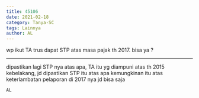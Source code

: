 ```yaml
---
title: 45106
date: 2021-02-18
category: Tanya-SC
tags: Lainnya
author: AL
---
```


wp ikut TA trus dapat STP atas masa pajak th 2017. bisa ya ?

---

dipastikan lagi STP nya atas apa, TA itu yg diampuni atas th 2015 kebelakang, jd dipastikan STP itu atas apa kemungkinan itu atas keterlambatan pelaporan di 2017 nya jd bisa saja

`AL`
